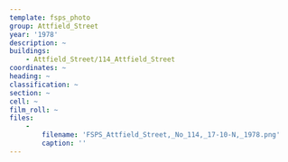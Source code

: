 ```yaml
---
template: fsps_photo
group: Attfield_Street
year: '1978'
description: ~
buildings:
    - Attfield_Street/114_Attfield_Street
coordinates: ~
heading: ~
classification: ~
section: ~
cell: ~
film_roll: ~
files:
    -
        filename: 'FSPS_Attfield_Street,_No_114,_17-10-N,_1978.png'
        caption: ''
---
```

